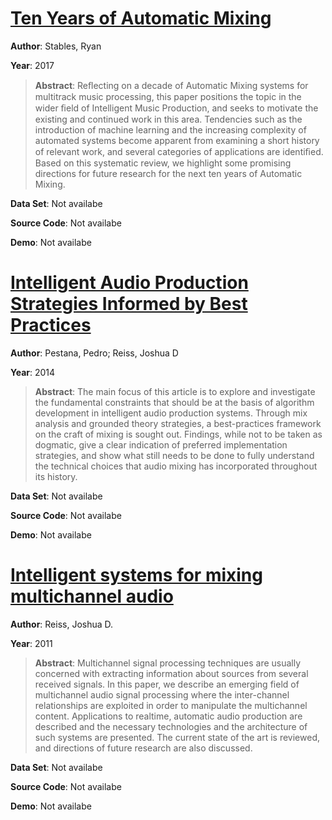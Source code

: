 #  [Ten Years of Automatic Mixing](https://www.researchgate.net/publication/320196585_Ten_Years_of_Automatic_Mixing)
**Author**: Stables, Ryan

**Year**: 2017
>**Abstract**: Reﬂecting on a decade of Automatic Mixing systems for multitrack music processing, this paper positions the topic in the wider ﬁeld of Intelligent Music Production, and seeks to motivate the existing and continued work in this area. Tendencies such as the introduction of machine learning and the increasing complexity of automated systems become apparent from examining a short history of relevant work, and several categories of applications are identiﬁed. Based on this systematic review, we highlight some promising directions for future research for the next ten years of Automatic Mixing.

**Data Set**: Not availabe

**Source Code**: Not availabe

**Demo**: Not availabe

#  [Intelligent Audio Production Strategies Informed by Best Practices](http://www.aes.org/e-lib/browse.cfm?elib=17121)
**Author**: Pestana, Pedro; Reiss, Joshua D

**Year**: 2014
>**Abstract**: The main focus of this article is to explore and investigate the fundamental constraints that should be at the basis of algorithm development in intelligent audio production systems. Through mix analysis and grounded theory strategies, a best-practices framework on the craft of mixing is sought out. Findings, while not to be taken as dogmatic, give a clear indication of preferred implementation strategies, and show what still needs to be done to fully understand the technical choices that audio mixing has incorporated throughout its history.

**Data Set**: Not availabe

**Source Code**: Not availabe

**Demo**: Not availabe

#  [Intelligent systems for mixing multichannel audio](http://ieeexplore.ieee.org/document/6004988/)
**Author**: Reiss, Joshua D.

**Year**: 2011
>**Abstract**: Multichannel signal processing techniques are usually concerned with extracting information about sources from several received signals. In this paper, we describe an emerging field of multichannel audio signal processing where the inter-channel relationships are exploited in order to manipulate the multichannel content. Applications to realtime, automatic audio production are described and the necessary technologies and the architecture of such systems are presented. The current state of the art is reviewed, and directions of future research are also discussed.

**Data Set**: Not availabe

**Source Code**: Not availabe

**Demo**: Not availabe

